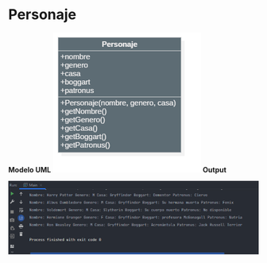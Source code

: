 # Personaje

**Modelo UML**
![Personaje.png](./assets/Personaje.png)
**Output**


![image.png](./assets/image.png)
